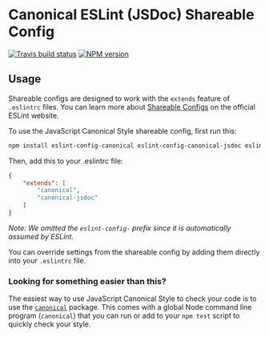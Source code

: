 # Canonical ESLint (JSDoc) Shareable Config

[![Travis build status](http://img.shields.io/travis/gajus/eslint-plugin-canonical-jsdoc/master.svg?style=flat-square)](https://travis-ci.org/gajus/eslint-plugin-canonical-jsdoc)
[![NPM version](http://img.shields.io/npm/v/eslint-plugin-canonical-jsdoc.svg?style=flat-square)](https://www.npmjs.org/package/eslint-plugin-canonical-jsdoc)

## Usage

Shareable configs are designed to work with the `extends` feature of `.eslintrc` files. You can learn more about [Shareable Configs](http://eslint.org/docs/developer-guide/shareable-configs) on the official ESLint website.

To use the JavaScript Canonical Style shareable config, first run this:

```bash
npm install eslint-config-canonical eslint-config-canonical-jsdoc eslint-plugin-jsdoc
```

Then, add this to your .eslintrc file:

```json
{
    "extends": [
        "canonical",
        "canonical-jsdoc"
    ]
}
```

*Note: We omitted the `eslint-config-` prefix since it is automatically assumed by ESLint.*

You can override settings from the shareable config by adding them directly into your `.eslintrc` file.

### Looking for something easier than this?

The easiest way to use JavaScript Canonical Style to check your code is to use the [`canonical`](https://github.com/gajus/canonical) package. This comes with a global Node command line program (`canonical`) that you can run or add to your `npm test` script to quickly check your style.
